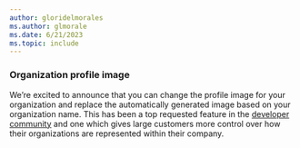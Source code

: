 ```yaml
---
author: gloridelmorales
ms.author: glmorale
ms.date: 6/21/2023
ms.topic: include
---
```


### Organization profile image

We’re excited to announce that you can change the profile image for your organization and replace the automatically generated image based on your organization name. This has been a top requested feature in the [developer community](https://developercommunity.visualstudio.com/t/Can-Not-update-Organization-Settings-Ove/1329561) and one which gives large customers more control over how their organizations are represented within their company.
